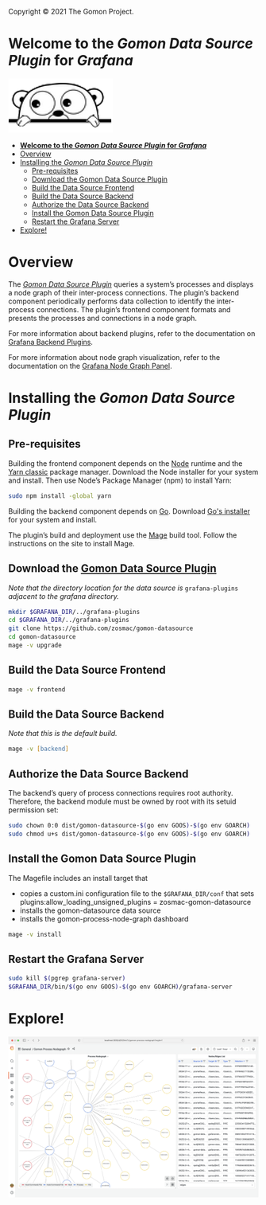 Copyright © 2021 The Gomon Project.

# **Welcome to the *Gomon Data Source Plugin* for *Grafana***

![](assets/gopher.png)

- [**Welcome to the *Gomon Data Source Plugin* for *Grafana***](#welcome-to-the-gomon-data-source-plugin-for-grafana)
- [Overview](#overview)
- [Installing the *Gomon Data Source Plugin*](#installing-the-gomon-data-source-plugin)
  - [Pre-requisites](#pre-requisites)
  - [Download the Gomon Data Source Plugin](#download-the-gomon-data-source-plugin)
  - [Build the Data Source Frontend](#build-the-data-source-frontend)
  - [Build the Data Source Backend](#build-the-data-source-backend)
  - [Authorize the Data Source Backend](#authorize-the-data-source-backend)
  - [Install the Gomon Data Source Plugin](#install-the-gomon-data-source-plugin)
  - [Restart the Grafana Server](#restart-the-grafana-server)
- [Explore!](#explore)

# Overview

The *[Gomon Data Source Plugin](https://github.com/zosmac/gomon-datasource)* queries a system’s processes and displays a node graph of their inter-process connections. The plugin’s backend component periodically performs data collection to identify the inter-process connections. The plugin’s frontend component formats and presents the processes and connections in a node graph.

For more information about backend plugins, refer to the documentation on [Grafana Backend Plugins](https://grafana.com/docs/grafana/latest/developers/plugins/backend/).

For more information about node graph visualization, refer to the documentation on the [Grafana Node Graph Panel](https://grafana.com/docs/grafana/latest/panels/visualizations/node-graph/).

# Installing the *Gomon Data Source Plugin*

## Pre-requisites

Building the frontend component depends on the [Node](https://nodejs.org) runtime and the [Yarn classic](https://classic.yarnpkg.com) package manager. Download the Node installer for your system and install. Then use Node’s Package Manager (npm) to install Yarn:
```zsh
sudo npm install -global yarn
```

Building the backend component depends on [Go](https://golang.org). Download [Go's installer](https://golang.org/dl) for your system and install.

The plugin’s build and deployment use the [Mage](https://magefile.org) build tool. Follow the instructions on the site to install Mage.

## Download the [Gomon Data Source Plugin](https://github.com/zosmac/gomon-datasource)
*Note that the directory location for the data source is* `grafana-plugins` *adjacent to the grafana directory.*
```zsh
mkdir $GRAFANA_DIR/../grafana-plugins
cd $GRAFANA_DIR/../grafana-plugins
git clone https://github.com/zosmac/gomon-datasource
cd gomon-datasource
mage -v upgrade
```

## Build the Data Source Frontend
```zsh
mage -v frontend
```

## Build the Data Source Backend
*Note that this is the default build.*
```zsh
mage -v [backend]
```

## Authorize the Data Source Backend

The backend’s query of process connections requires root authority. Therefore, the backend module must be owned by root with its setuid permission set:
```zsh
sudo chown 0:0 dist/gomon-datasource-$(go env GOOS)-$(go env GOARCH)
sudo chmod u+s dist/gomon-datasource-$(go env GOOS)-$(go env GOARCH)
```

## Install the Gomon Data Source Plugin

The Magefile includes an install target that
- copies a custom.ini configuration file to the `$GRAFANA_DIR/conf` that sets plugins:allow_loading_unsigned_plugins = zosmac-gomon-datasource
- installs the gomon-datasource data source
- installs the gomon-process-node-graph dashboard
```zsh
mage -v install
```

## Restart the Grafana Server

```zsh
sudo kill $(pgrep grafana-server)
$GRAFANA_DIR/bin/$(go env GOOS)-$(go env GOARCH)/grafana-server
```

# Explore!

![](assets/dashboard.png)

